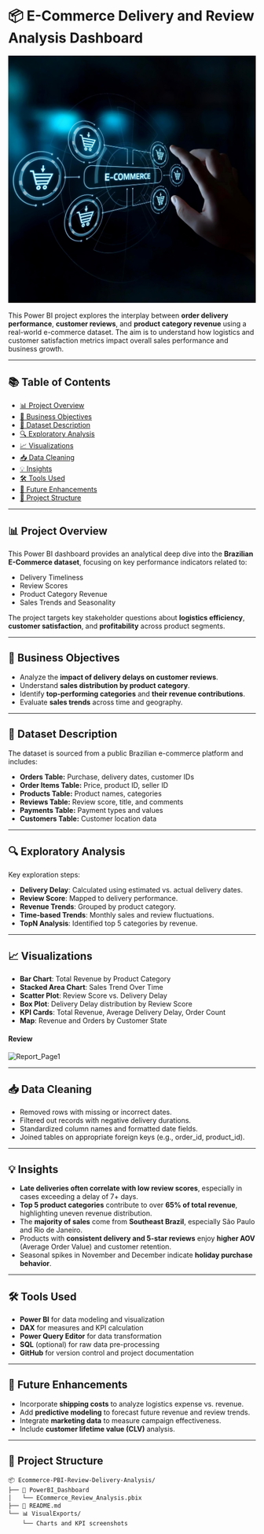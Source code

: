 # 📦 E-Commerce Delivery and Review Analysis Dashboard
![Ecommerce-Wallpaper](screenshots/sales_dashboard.png)

This Power BI project explores the interplay between **order delivery performance**, **customer reviews**, and **product category revenue** using a real-world e-commerce dataset. The aim is to understand how logistics and customer satisfaction metrics impact overall sales performance and business growth.

---

## 📚 Table of Contents

* [📊 Project Overview](#-project-overview)
* [🎯 Business Objectives](#-business-objectives)
* [🧩 Dataset Description](#-dataset-description)
* [🔍 Exploratory Analysis](#-exploratory-analysis)
* [📈 Visualizations](#-visualizations)
* [📥 Data Cleaning](#-data-cleaning)
* [💡 Insights](#-insights)
* [🛠️ Tools Used](#-tools-used)
* [📌 Future Enhancements](#-future-enhancements)
* [📁 Project Structure](#-project-structure)

---

## 📊 Project Overview

This Power BI dashboard provides an analytical deep dive into the **Brazilian E-Commerce dataset**, focusing on key performance indicators related to:

* Delivery Timeliness
* Review Scores
* Product Category Revenue
* Sales Trends and Seasonality

The project targets key stakeholder questions about **logistics efficiency**, **customer satisfaction**, and **profitability** across product segments.

---

## 🎯 Business Objectives

* Analyze the **impact of delivery delays on customer reviews**.
* Understand **sales distribution by product category**.
* Identify **top-performing categories** and **their revenue contributions**.
* Evaluate **sales trends** across time and geography.

---

## 🧩 Dataset Description

The dataset is sourced from a public Brazilian e-commerce platform and includes:

* **Orders Table:** Purchase, delivery dates, customer IDs
* **Order Items Table:** Price, product ID, seller ID
* **Products Table:** Product names, categories
* **Reviews Table:** Review score, title, and comments
* **Payments Table:** Payment types and values
* **Customers Table:** Customer location data

---

## 🔍 Exploratory Analysis

Key exploration steps:

* **Delivery Delay**: Calculated using estimated vs. actual delivery dates.
* **Review Score**: Mapped to delivery performance.
* **Revenue Trends**: Grouped by product category.
* **Time-based Trends**: Monthly sales and review fluctuations.
* **TopN Analysis**: Identified top 5 categories by revenue.

---

## 📈 Visualizations

* **Bar Chart**: Total Revenue by Product Category
* **Stacked Area Chart**: Sales Trend Over Time
* **Scatter Plot**: Review Score vs. Delivery Delay
* **Box Plot**: Delivery Delay distribution by Review Score
* **KPI Cards**: Total Revenue, Average Delivery Delay, Order Count
* **Map**: Revenue and Orders by Customer State

#### Review 
![Report_Page1](screenshots/Analysis_Report_page-0001.jpg)

---

## 📥 Data Cleaning

* Removed rows with missing or incorrect dates.
* Filtered out records with negative delivery durations.
* Standardized column names and formatted date fields.
* Joined tables on appropriate foreign keys (e.g., order\_id, product\_id).

---

## 💡 Insights

* **Late deliveries often correlate with low review scores**, especially in cases exceeding a delay of 7+ days.
* **Top 5 product categories** contribute to over **65% of total revenue**, highlighting uneven revenue distribution.
* The **majority of sales** come from **Southeast Brazil**, especially São Paulo and Rio de Janeiro.
* Products with **consistent delivery and 5-star reviews** enjoy **higher AOV** (Average Order Value) and customer retention.
* Seasonal spikes in November and December indicate **holiday purchase behavior**.

---

## 🛠️ Tools Used

* **Power BI** for data modeling and visualization
* **DAX** for measures and KPI calculation
* **Power Query Editor** for data transformation
* **SQL** (optional) for raw data pre-processing
* **GitHub** for version control and project documentation

---

## 📌 Future Enhancements

* Incorporate **shipping costs** to analyze logistics expense vs. revenue.
* Add **predictive modeling** to forecast future revenue and review trends.
* Integrate **marketing data** to measure campaign effectiveness.
* Include **customer lifetime value (CLV)** analysis.

---

## 📁 Project Structure

```
📦 Ecommerce-PBI-Review-Delivery-Analysis/
├── 📁 PowerBI_Dashboard
│   └── ECommerce_Review_Analysis.pbix
├── 📄 README.md
└── 📊 VisualExports/
    └── Charts and KPI screenshots
```
